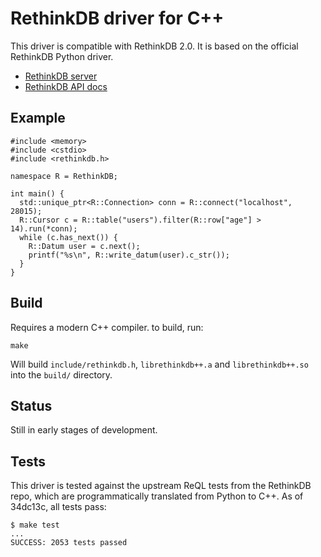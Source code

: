# RethinkDB driver for C++

This driver is compatible with RethinkDB 2.0. It is based on the
official RethinkDB Python driver.

* [RethinkDB server](http://rethinkdb.com/)
* [RethinkDB API docs](http://rethinkdb.com/api/python/)

## Example

```
#include <memory>
#include <cstdio>
#include <rethinkdb.h>

namespace R = RethinkDB;

int main() {
  std::unique_ptr<R::Connection> conn = R::connect("localhost", 28015);
  R::Cursor c = R::table("users").filter(R::row["age"] > 14).run(*conn);
  while (c.has_next()) {
    R::Datum user = c.next();
    printf("%s\n", R::write_datum(user).c_str());
  }
}
```

## Build

Requires a modern C++ compiler. to build, run:

```
make
```

Will build `include/rethinkdb.h`, `librethinkdb++.a` and
`librethinkdb++.so` into the `build/` directory.

## Status

Still in early stages of development.

## Tests

This driver is tested against the upstream ReQL tests from the
RethinkDB repo, which are programmatically translated from Python to
C++. As of 34dc13c, all tests pass:

```
$ make test
...
SUCCESS: 2053 tests passed
```
